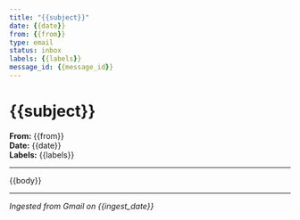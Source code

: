 ```yaml
---
title: "{{subject}}"
date: {{date}}
from: {{from}}
type: email
status: inbox
labels: {{labels}}
message_id: {{message_id}}
---
```


# {{subject}}

**From:** {{from}}  
**Date:** {{date}}  
**Labels:** {{labels}}

---

{{body}}

---

*Ingested from Gmail on {{ingest_date}}*